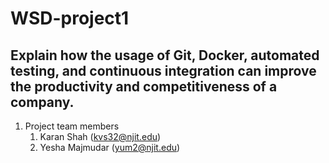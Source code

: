 # WSD-project1

## **Explain how the usage of Git, Docker, automated testing, and continuous integration can improve the productivity and competitiveness of a company.**

1. Project team members
    1. Karan Shah (kvs32@njit.edu)
    1. Yesha Majmudar (yum2@njit.edu)